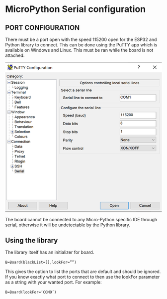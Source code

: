 # MicroPython Serial configuration

## PORT CONFIGURATION
There must be a port open with the speed 115200 open for the ESP32 and Python library to connect. This can be done using the PuTTY app which is available on Windows and Linux. This must be ran while the board is not attached.

![image of PuTTY](Assets/enable.png)

The board cannot be connected to any Micro-Python specific IDE through serial, otherwise it will be undetectable by the Python library.

## Using the library

The library itself has an initializer for board.

`B=Board(blackList=[],lookFor=””)`

This gives the option to list the ports that are default and should be ignored. If you know exactly what port to connect to then use the lookFor parameter as a string with your wanted port. For example:

`B=Board(lookFor=’COM9’)`

